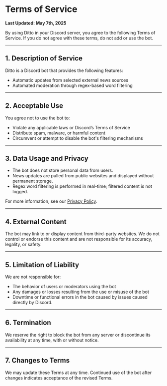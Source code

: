 # Terms of Service

**Last Updated: May 7th, 2025**

By using Ditto in your Discord server, you agree to the following Terms of Service. If you do not agree with these terms, do not add or use the bot.

---

## 1. Description of Service

Ditto is a Discord bot that provides the following features:
- Automatic updates from selected external news sources
- Automated moderation through regex-based word filtering

---

## 2. Acceptable Use

You agree not to use the bot to:
- Violate any applicable laws or Discord’s Terms of Service
- Distribute spam, malware, or harmful content
- Circumvent or attempt to disable the bot's filtering mechanisms

---

## 3. Data Usage and Privacy

- The bot does not store personal data from users.
- News updates are pulled from public websites and displayed without permanent storage.
- Regex word filtering is performed in real-time; filtered content is not logged.

For more information, see our [Privacy Policy](PRIVACY_POLICY.md).

---

## 4. External Content

The bot may link to or display content from third-party websites. We do not control or endorse this content and are not responsible for its accuracy, legality, or safety.

---

## 5. Limitation of Liability

We are not responsible for:
- The behavior of users or moderators using the bot
- Any damages or losses resulting from the use or misuse of the bot
- Downtime or functional errors in the bot caused by issues caused directly by Discord.

---

## 6. Termination

We reserve the right to block the bot from any server or discontinue its availability at any time, with or without notice.

---

## 7. Changes to Terms

We may update these Terms at any time. Continued use of the bot after changes indicates acceptance of the revised Terms.
